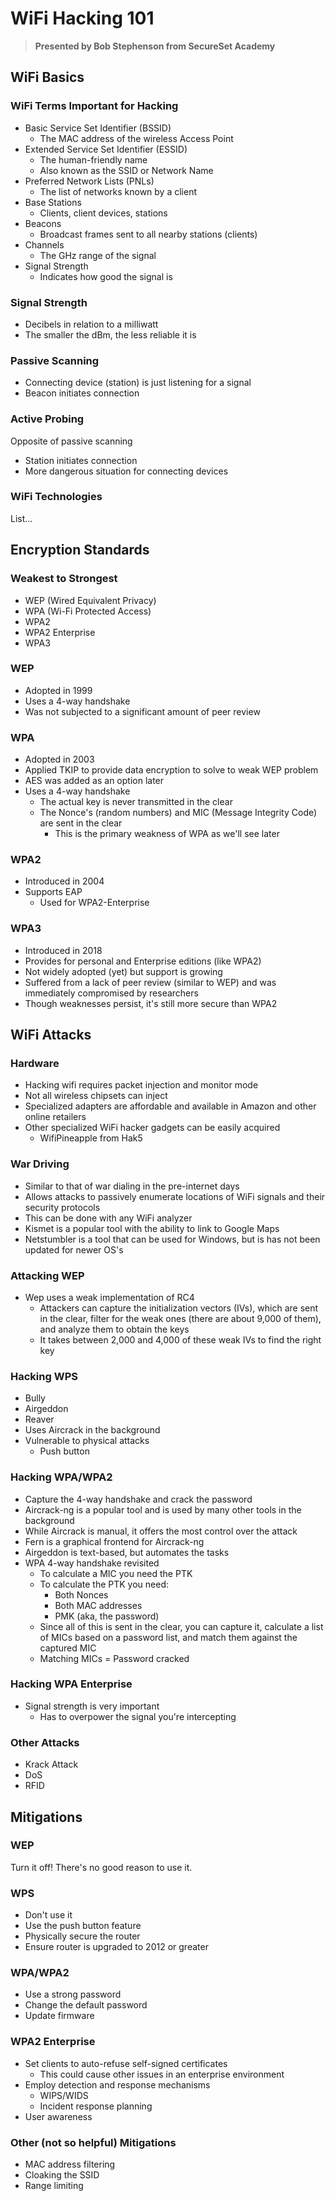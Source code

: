 # WiFi Hacking 101

> **Presented by Bob Stephenson from SecureSet Academy**

## WiFi Basics

### WiFi Terms Important for Hacking

* Basic Service Set Identifier \(BSSID\)
  * The MAC address of the wireless Access Point
* Extended Service Set Identifier \(ESSID\)
  * The human-friendly name
  * Also known as the SSID or Network Name
* Preferred Network Lists \(PNLs\)
  * The list of networks known by a client
* Base Stations
  * Clients, client devices, stations
* Beacons
  * Broadcast frames sent to all nearby stations \(clients\)
* Channels
  * The GHz range of the signal
* Signal Strength
  * Indicates how good the signal is

### Signal Strength

* Decibels in relation to a milliwatt
* The smaller the dBm, the less reliable it is

### Passive Scanning

* Connecting device \(station\) is just listening for a signal
* Beacon initiates connection

### Active Probing

Opposite of passive scanning

* Station initiates connection
* More dangerous situation for connecting devices

### WiFi Technologies

List...

## Encryption Standards

### Weakest to Strongest

* WEP \(Wired Equivalent Privacy\)
* WPA \(Wi-Fi Protected Access\)
* WPA2
* WPA2 Enterprise
* WPA3

### WEP

* Adopted in 1999
* Uses a 4-way handshake
* Was not subjected to a significant amount of peer review

### WPA

* Adopted in 2003
* Applied TKIP to provide data encryption to solve to weak WEP problem
* AES was added as an option later
* Uses a 4-way handshake
  * The actual key is never transmitted in the clear
  * The Nonce's \(random numbers\) and MIC \(Message Integrity Code\) are sent in the clear
    * This is the primary weakness of WPA as we'll see later

### WPA2

* Introduced in 2004
* Supports EAP
  * Used for WPA2-Enterprise

### WPA3

* Introduced in 2018
* Provides for personal and Enterprise editions \(like WPA2\)
* Not widely adopted \(yet\) but support is growing
* Suffered from a lack of peer review \(similar to WEP\) and was immediately compromised by researchers
* Though weaknesses persist, it's still more secure than WPA2

## WiFi Attacks

### Hardware

* Hacking wifi requires packet injection and monitor mode
* Not all wireless chipsets can inject
* Specialized adapters are affordable and available in Amazon and other online retailers
* Other specialized WiFi hacker gadgets can be easily acquired
  * WifiPineapple from Hak5

### War Driving

* Similar to that of war dialing in the pre-internet days
* Allows attacks to passively enumerate locations of WiFi signals and their security protocols
* This can be done with any WiFi analyzer
* Kismet is a popular tool with the ability to link to Google Maps
* Netstumbler is a tool that can be used for Windows, but is has not been updated for newer OS's

### Attacking WEP

* Wep uses a weak implementation of RC4
  * Attackers can capture the initialization vectors \(IVs\), which are sent in the clear, filter for the weak ones \(there are about 9,000 of them\), and analyze them to obtain the keys
  * It takes between 2,000 and 4,000 of these weak IVs to find the right key

### Hacking WPS

* Bully
* Airgeddon
* Reaver
* Uses Aircrack in the background
* Vulnerable to physical attacks
  * Push button

### Hacking WPA/WPA2

* Capture the 4-way handshake and crack the password
* Aircrack-ng is a popular tool and is used by many other tools in the background
* While Aircrack is manual, it offers the most control over the attack
* Fern is a graphical frontend for Aircrack-ng
* Airgeddon is text-based, but automates the tasks
* WPA 4-way handshake revisited
  * To calculate a MIC you need the PTK
  * To calculate the PTK you need:
    * Both Nonces
    * Both MAC addresses
    * PMK \(aka, the password\)
  * Since all of this is sent in the clear, you can capture it, calculate a list of MICs based on a password list, and match them against the captured MIC
  * Matching MICs = Password cracked

### Hacking WPA Enterprise

* Signal strength is very important
  * Has to overpower the signal you're intercepting

### Other Attacks

* Krack Attack
* DoS
* RFID

## Mitigations

### WEP

Turn it off! There's no good reason to use it.

### WPS

* Don't use it
* Use the push button feature
* Physically secure the router
* Ensure router is upgraded to 2012 or greater

### WPA/WPA2

* Use a strong password
* Change the default password
* Update firmware

### WPA2 Enterprise

* Set clients to auto-refuse self-signed certificates
  * This could cause other issues in an enterprise environment
* Employ detection and response mechanisms
  * WIPS/WIDS
  * Incident response planning
* User awareness

### Other \(not so helpful\) Mitigations

* MAC address filtering
* Cloaking the SSID
* Range limiting



